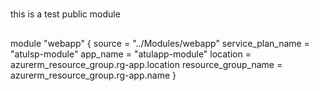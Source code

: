 #
this is a test public module


##
module "webapp" {
  source = "../Modules/webapp"
  service_plan_name = "atulsp-module"
  app_name = "atulapp-module"
  location = azurerm_resource_group.rg-app.location
  resource_group_name = azurerm_resource_group.rg-app.name
}



